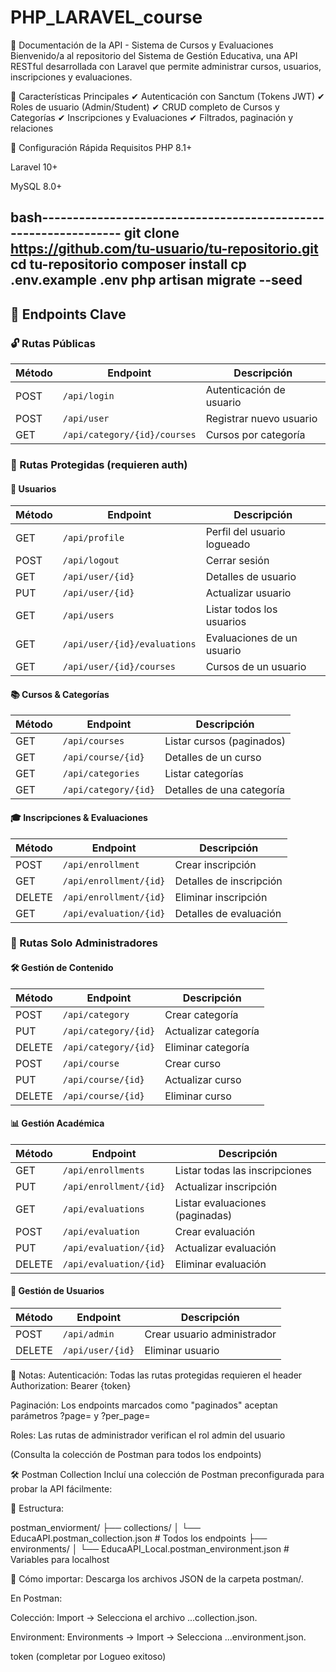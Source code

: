 # PHP_LARAVEL_course

📄 Documentación de la API - Sistema de Cursos y Evaluaciones
Bienvenido/a al repositorio del Sistema de Gestión Educativa, una API RESTful desarrollada con Laravel que permite administrar cursos, usuarios, inscripciones y evaluaciones.

🚀 Características Principales
✔ Autenticación con Sanctum (Tokens JWT)
✔ Roles de usuario (Admin/Student)
✔ CRUD completo de Cursos y Categorías
✔ Inscripciones y Evaluaciones
✔ Filtrados, paginación y relaciones

🔌 Configuración Rápida
Requisitos
PHP 8.1+

Laravel 10+

MySQL 8.0+

bash----------------------------------------------------------------
git clone https://github.com/tu-usuario/tu-repositorio.git
cd tu-repositorio
composer install
cp .env.example .env
php artisan migrate --seed
---------------------------------------------------------------------
## 📡 Endpoints Clave

### 🔓 Rutas Públicas
| Método | Endpoint                     | Descripción                          |
|--------|------------------------------|--------------------------------------|
| POST   | `/api/login`                 | Autenticación de usuario             |
| POST   | `/api/user`                  | Registrar nuevo usuario              |
| GET    | `/api/category/{id}/courses` | Cursos por categoría                 |

### 🔐 Rutas Protegidas (requieren auth)
#### 👤 Usuarios
| Método | Endpoint                     | Descripción                          |
|--------|------------------------------|--------------------------------------|
| GET    | `/api/profile`               | Perfil del usuario logueado          |
| POST   | `/api/logout`                | Cerrar sesión                        |
| GET    | `/api/user/{id}`             | Detalles de usuario                  |
| PUT    | `/api/user/{id}`             | Actualizar usuario                   |
| GET    | `/api/users`                 | Listar todos los usuarios            |
| GET    | `/api/user/{id}/evaluations` | Evaluaciones de un usuario           |
| GET    | `/api/user/{id}/courses`     | Cursos de un usuario                 |

#### 📚 Cursos & Categorías
| Método | Endpoint              | Descripción                          |
|--------|-----------------------|--------------------------------------|
| GET    | `/api/courses`        | Listar cursos (paginados)            |
| GET    | `/api/course/{id}`    | Detalles de un curso                 |
| GET    | `/api/categories`     | Listar categorías                    |
| GET    | `/api/category/{id}`  | Detalles de una categoría            |

#### 🎓 Inscripciones & Evaluaciones
| Método | Endpoint               | Descripción                          |
|--------|------------------------|--------------------------------------|
| POST   | `/api/enrollment`      | Crear inscripción                    |
| GET    | `/api/enrollment/{id}` | Detalles de inscripción              |
| DELETE | `/api/enrollment/{id}` | Eliminar inscripción                 |
| GET    | `/api/evaluation/{id}` | Detalles de evaluación               |

### 👑 Rutas Solo Administradores
#### 🛠 Gestión de Contenido
| Método | Endpoint              | Descripción                          |
|--------|-----------------------|--------------------------------------|
| POST   | `/api/category`       | Crear categoría                      |
| PUT    | `/api/category/{id}`  | Actualizar categoría                 |
| DELETE | `/api/category/{id}`  | Eliminar categoría                   |
| POST   | `/api/course`         | Crear curso                          |
| PUT    | `/api/course/{id}`    | Actualizar curso                     |
| DELETE | `/api/course/{id}`    | Eliminar curso                       |

#### 📊 Gestión Académica
| Método | Endpoint               | Descripción                          |
|--------|------------------------|--------------------------------------|
| GET    | `/api/enrollments`     | Listar todas las inscripciones       |
| PUT    | `/api/enrollment/{id}` | Actualizar inscripción               |
| GET    | `/api/evaluations`     | Listar evaluaciones (paginadas)      |
| POST   | `/api/evaluation`      | Crear evaluación                     |
| PUT    | `/api/evaluation/{id}` | Actualizar evaluación                |
| DELETE | `/api/evaluation/{id}` | Eliminar evaluación                  |

#### 👥 Gestión de Usuarios
| Método | Endpoint          | Descripción                          |
|--------|-------------------|--------------------------------------|
| POST   | `/api/admin`      | Crear usuario administrador          |
| DELETE | `/api/user/{id}`  | Eliminar usuario                     |

📌 Notas:
Autenticación: Todas las rutas protegidas requieren el header Authorization: Bearer {token}

Paginación: Los endpoints marcados como "paginados" aceptan parámetros ?page= y ?per_page=

Roles: Las rutas de administrador verifican el rol admin del usuario

(Consulta la colección de Postman para todos los endpoints)

🛠 Postman Collection
Incluí una colección de Postman preconfigurada para probar la API fácilmente:

📂 Estructura:

postman_enviorment/
├── collections/
│   └── EducaAPI.postman_collection.json  # Todos los endpoints
├── environments/
│   └── EducaAPI_Local.postman_environment.json  # Variables para localhost


📌  Cómo importar:
Descarga los archivos JSON de la carpeta postman/.

En Postman:

Colección: Import → Selecciona el archivo ...collection.json.

Environment: Environments → Import → Selecciona ...environment.json.

token	(completar por Logueo exitoso)

